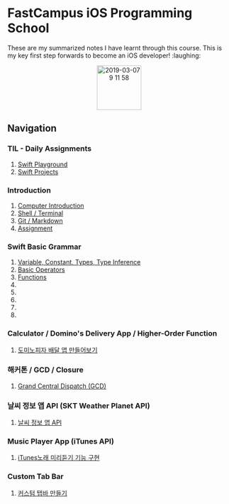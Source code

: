 <h1> FastCampus iOS Programming School </h1>

<div>
These are my summarized notes I have learnt through this course. This is my key first step forwards to become an iOS developer! :laughing:
<p align="center">
<img width="100" alt="2019-03-07 9 11 58" src="https://user-images.githubusercontent.com/29372705/53955969-b51dd900-411d-11e9-9969-a5afba044a53.png">
</p>
</div>

<h2> Navigation </h2>

<h3> TIL - Daily Assignments <Swift> </h3>

1. [Swift Playground](https://github.com/doyeongkim/FastCampus_iOS_School/tree/master/Daily_Assignments/Playground)
2. [Swift Projects](https://github.com/doyeongkim/FastCampus_iOS_School/tree/master/Daily_Assignments/Project)

<h3> Introduction </h3>

1. [Computer Introduction](https://github.com/doyeongkim/FastCampus_iOS_School/tree/master/Lessons/Week-1/Course01)
2. [Shell / Terminal](https://github.com/doyeongkim/FastCampus_iOS_School/blob/master/Lessons/Week-1/Course02/README.md)
3. [Git / Markdown](https://github.com/doyeongkim/FastCampus_iOS_School/blob/master/Lessons/Week-1/Course03/README.md)
4. [Assignment](https://github.com/doyeongkim/FastCampus_iOS_School/blob/master/Lessons/Week-1/Assignment/README.md)

<h3> Swift Basic Grammar </h3>

1. [Variable, Constant, Types, Type Inference](https://github.com/doyeongkim/FastCampus_iOS_School/tree/master/Lessons/Week-2/Course01)
2. [Basic Operators](https://github.com/doyeongkim/FastCampus_iOS_School/tree/master/Lessons/Week-2/Course02)
3. [Functions](https://github.com/doyeongkim/FastCampus_iOS_School/tree/master/Lessons/Week-2/Course03)
4.
5.
6.
7.
8.

<h3> Calculator / Domino's Delivery App / Higher-Order Function </h3>

1. [도미노피자 배달 앱 만들어보기](https://github.com/doyeongkim/FastCampus_iOS_School/tree/master/Lessons/Week-8/DominoPizza)

<h3> 해커톤 / GCD / Closure </h3>

1. [Grand Central Dispatch (GCD)](https://github.com/doyeongkim/FastCampus_iOS_School/blob/master/Lessons/Week-12/Course01)

<h3> 날씨 정보 앱 API (SKT Weather Planet API) </h3>

1. [날씨 정보 앱 API](https://github.com/doyeongkim/FastCampus_iOS_School/tree/master/Lessons/Week-15/WeatherForecastAPI)

<h3> Music Player App (iTunes API) </h3>

1. [iTunes노래 미리듣기 기능 구현](https://github.com/doyeongkim/FastCampus_iOS_School/tree/master/Lessons/Week-15/iTunesMusicPlayer)

<h3> Custom Tab Bar </h3>

1. [커스텀 탭바 만들기](https://github.com/doyeongkim/FastCampus_iOS_School/tree/master/Lessons/Week-16/CustomTabBarExample)

